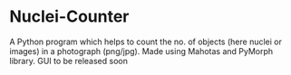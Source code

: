 Nuclei-Counter
==============

A Python program which helps to count the no. of objects (here nuclei or images) in a photograph (png/jpg). Made using Mahotas and PyMorph library. GUI to be released soon
